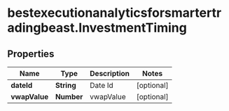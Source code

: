# bestexecutionanalyticsforsmartertradingbeast.InvestmentTiming

## Properties

Name | Type | Description | Notes
------------ | ------------- | ------------- | -------------
**dateId** | **String** | Date Id | [optional] 
**vwapValue** | **Number** | vwapValue | [optional] 


